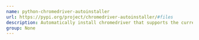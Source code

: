 ```yaml
---
name: python-chromedriver-autoinstaller
url: https://pypi.org/project/chromedriver-autoinstaller/#files
description: Automatically install chromedriver that supports the currently installed version of chrome.
group: None
---
```

